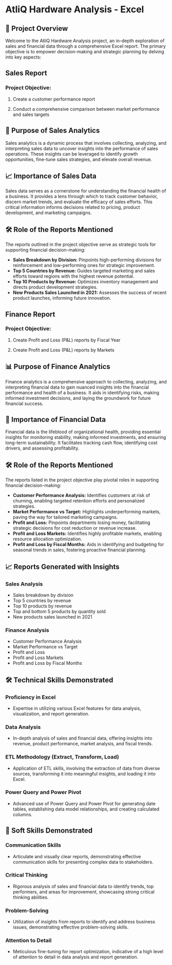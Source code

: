 # AtliQ Hardware Analysis - Excel

## 🚀 Project Overview

Welcome to the AtliQ Hardware Analysis project, an in-depth exploration of sales and financial data through a comprehensive Excel report. The primary objective is to empower decision-making and strategic planning by delving into key aspects:

## Sales Report

### Project Objective:

1. Create a customer performance report

2. Conduct a comprehensive comparison between market performance and sales targets

## 🎯 Purpose of Sales Analytics

Sales analytics is a dynamic process that involves collecting, analyzing, and interpreting sales data to uncover insights into the performance of sales operations. These insights can be leveraged to identify growth opportunities, fine-tune sales strategies, and elevate overall revenue.

## 📈 Importance of Sales Data

Sales data serves as a cornerstone for understanding the financial health of a business. It provides a lens through which to track customer behavior, discern market trends, and evaluate the efficacy of sales efforts. This critical information informs decisions related to pricing, product development, and marketing campaigns.

## 🛠️ Role of the Reports Mentioned

The reports outlined in the project objective serve as strategic tools for supporting financial decision-making:

- **Sales Breakdown by Division:** Pinpoints high-performing divisions for reinforcement and low-performing ones for strategic improvement.
- **Top 5 Countries by Revenue:** Guides targeted marketing and sales efforts toward regions with the highest revenue potential.
- **Top 10 Products by Revenue:** Optimizes inventory management and directs product development strategies.
- **New Products Sales Launched in 2021:** Assesses the success of recent product launches, informing future innovation.

## Finance Report

### Project Objective:

1. Create Profit and Loss (P&L) reports by Fiscal Year

2. Create Profit and Loss (P&L) reports by Markets

## 📊 Purpose of Finance Analytics

Finance analytics is a comprehensive approach to collecting, analyzing, and interpreting financial data to gain nuanced insights into the financial performance and health of a business. It aids in identifying risks, making informed investment decisions, and laying the groundwork for future financial success.

## 💼 Importance of Financial Data

Financial data is the lifeblood of organizational health, providing essential insights for monitoring stability, making informed investments, and ensuring long-term sustainability. It facilitates tracking cash flow, identifying cost drivers, and assessing profitability.

## 🛠️ Role of the Reports Mentioned

The reports listed in the project objective play pivotal roles in supporting financial decision-making:

- **Customer Performance Analysis:** Identifies customers at risk of churning, enabling targeted retention efforts and personalized strategies.
- **Market Performance vs Target:** Highlights underperforming markets, paving the way for tailored marketing campaigns.
- **Profit and Loss:** Pinpoints departments losing money, facilitating strategic decisions for cost reduction or revenue increase.
- **Profit and Loss Markets:** Identifies highly profitable markets, enabling resource allocation optimization.
- **Profit and Loss by Fiscal Months:** Aids in identifying and budgeting for seasonal trends in sales, fostering proactive financial planning.

## 📈 Reports Generated with Insights

### Sales Analysis
- Sales breakdown by division
- Top 5 countries by revenue
- Top 10 products by revenue
- Top and bottom 5 products by quantity sold
- New products sales launched in 2021

### Finance Analysis
- Customer Performance Analysis
- Market Performance vs Target
- Profit and Loss
- Profit and Loss Markets
- Profit and Loss by Fiscal Months

## 🛠️ Technical Skills Demonstrated

### Proficiency in Excel
- Expertise in utilizing various Excel features for data analysis, visualization, and report generation.

### Data Analysis
- In-depth analysis of sales and financial data, offering insights into revenue, product performance, market analysis, and fiscal trends.

### ETL Methodology (Extract, Transform, Load)
- Application of ETL skills, involving the extraction of data from diverse sources, transforming it into meaningful insights, and loading it into Excel.

### Power Query and Power Pivot
- Advanced use of Power Query and Power Pivot for generating date tables, establishing data model relationships, and creating calculated columns.

## 🧠 Soft Skills Demonstrated

### Communication Skills
- Articulate and visually clear reports, demonstrating effective communication skills for presenting complex data to stakeholders.

### Critical Thinking
- Rigorous analysis of sales and financial data to identify trends, top performers, and areas for improvement, showcasing strong critical thinking abilities.

### Problem-Solving
- Utilization of insights from reports to identify and address business issues, demonstrating effective problem-solving skills.

### Attention to Detail
- Meticulous fine-tuning for report optimization, indicative of a high level of attention to detail in data analysis and report generation.
